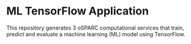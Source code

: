 # ML TensorFlow Application

This repository generates 3 oSPARC computational services that train, predict and evaluate a machine learning (ML) model using TensorFlow.

